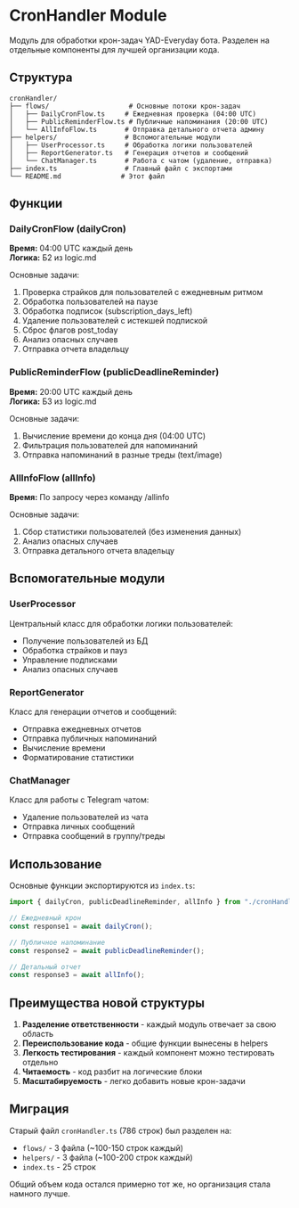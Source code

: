 # CronHandler Module

Модуль для обработки крон-задач YAD-Everyday бота. Разделен на отдельные компоненты для лучшей организации кода.

## Структура

```
cronHandler/
├── flows/                    # Основные потоки крон-задач
│   ├── DailyCronFlow.ts     # Ежедневная проверка (04:00 UTC)
│   ├── PublicReminderFlow.ts # Публичные напоминания (20:00 UTC)
│   └── AllInfoFlow.ts       # Отправка детального отчета админу
├── helpers/                 # Вспомогательные модули
│   ├── UserProcessor.ts     # Обработка логики пользователей
│   ├── ReportGenerator.ts   # Генерация отчетов и сообщений
│   └── ChatManager.ts       # Работа с чатом (удаление, отправка)
├── index.ts                 # Главный файл с экспортами
└── README.md               # Этот файл
```

## Функции

### DailyCronFlow (dailyCron)
**Время:** 04:00 UTC каждый день  
**Логика:** Б2 из logic.md

Основные задачи:
1. Проверка страйков для пользователей с ежедневным ритмом
2. Обработка пользователей на паузе
3. Обработка подписок (subscription_days_left)
4. Удаление пользователей с истекшей подпиской
5. Сброс флагов post_today
6. Анализ опасных случаев
7. Отправка отчета владельцу

### PublicReminderFlow (publicDeadlineReminder)
**Время:** 20:00 UTC каждый день  
**Логика:** Б3 из logic.md

Основные задачи:
1. Вычисление времени до конца дня (04:00 UTC)
2. Фильтрация пользователей для напоминаний
3. Отправка напоминаний в разные треды (text/image)

### AllInfoFlow (allInfo)
**Время:** По запросу через команду /allinfo

Основные задачи:
1. Сбор статистики пользователей (без изменения данных)
2. Анализ опасных случаев
3. Отправка детального отчета владельцу

## Вспомогательные модули

### UserProcessor
Центральный класс для обработки логики пользователей:
- Получение пользователей из БД
- Обработка страйков и пауз
- Управление подписками
- Анализ опасных случаев

### ReportGenerator
Класс для генерации отчетов и сообщений:
- Отправка ежедневных отчетов
- Отправка публичных напоминаний
- Вычисление времени
- Форматирование статистики

### ChatManager
Класс для работы с Telegram чатом:
- Удаление пользователей из чата
- Отправка личных сообщений
- Отправка сообщений в группу/треды

## Использование

Основные функции экспортируются из `index.ts`:

```typescript
import { dailyCron, publicDeadlineReminder, allInfo } from "./cronHandler/index.ts";

// Ежедневный крон
const response1 = await dailyCron();

// Публичное напоминание
const response2 = await publicDeadlineReminder();

// Детальный отчет
const response3 = await allInfo();
```

## Преимущества новой структуры

1. **Разделение ответственности** - каждый модуль отвечает за свою область
2. **Переиспользование кода** - общие функции вынесены в helpers
3. **Легкость тестирования** - каждый компонент можно тестировать отдельно
4. **Читаемость** - код разбит на логические блоки
5. **Масштабируемость** - легко добавить новые крон-задачи

## Миграция

Старый файл `cronHandler.ts` (786 строк) был разделен на:
- `flows/` - 3 файла (~100-150 строк каждый)
- `helpers/` - 3 файла (~100-200 строк каждый)
- `index.ts` - 25 строк

Общий объем кода остался примерно тот же, но организация стала намного лучше. 